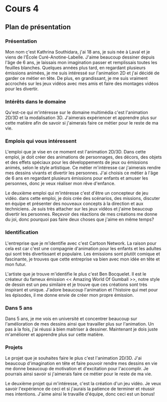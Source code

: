 # Cours 4
## Plan de présentation

### Présentation
Mon nom c'est Kathrina Southidara, j'ai 18 ans, je suis née à Laval et je viens de l'École Curé-Anotine-Labelle. J'aime beaucoup dessiner depuis l'âge de 6 ans, je laissais mon imagination passer et remplissais toutes les feuilles blanches. Quelques années plus tard, en regardant plusieurs émissions animées, je me suis intéressé sur l'animation 2D et j'ai décidé de garder ce métier en tête. De plus, en grandissant, je me suis vraiment accrochés sur les jeux vidéos avec mes amis et faire des montages vidéos pour les divertir. 

### Intérêts dans le domaine
Qu'est-ce qui m'intéresse sur le domaine multimédia c'est l'animation 2D/3D et la modalisation 3D. J'aimerais expériencer et apprendre plus sur cette matière afin de savoir si j'aimerais faire ce métier pour le reste de ma vie.

### Emplois qui vous intéressent
L'emploi que je vise en ce moment est l'animation 2D/3D. Dans cette emploi, je doit créer des animations de personnages, des décors, des objets et des effets spéciaux pour les développements de jeux ou émissions animés, selon le style artistique. Ce métier m'intéresse car j'aimerais rendre mes dessins vivants et divertir les personnes. J'ai choisis ce métier à l'âge de 6 ans en regardant plusieurs émissions pour enfants et amuser les personnes, donc je veux réaliser mon rêve d'enfance.

Le deuxième emploi qui m'intéresse c'est d'être un concepteur de jeu vidéo. dans cette emploi, je dois crée des scénarios, des missions, discuter en équipe et présenter des nouveaux concepts à la direction et aux techniciens. Je suis très attacher sur les jeux vidéos et j'aime beaucoup divertir les personnes. Reçevoir des réactions de mes créations me donne du joi, donc pourquoi pas faire deux choses que j'aime en même temps?

### Identification
L'entreprise que je m'identifie avec c'est Cartoon Network. La raison pour cela est car c'est une compagnie d'animation pour les enfants et les adultes qui sont très divertissant et populaire. Les émissions sont plutôt comique et fascinante, je trouves que cette entreprise va bien avec mon idée en tête et mon futur.

L'artiste que je trouve m'identifie le plus c'est Ben Bocquelet. Il est le créateur du fameux émission << Amazing World Of Gumball >>, notre style de dessin est un peu similaire et je trouve que ces créations sont très inspirant et unique. J'adore beaucoup l'animation et l'histoire qui met pour les épisodes, il me donne envie de créer mon propre émission.

### Dans 5 ans
Dans 5 ans, je me vois en université et concentrer beaucoup sur l'amélioration de mes dessins ainsi que travailler plus sur l'animation. Un pas à la fois, j'ai réussi à bien maitriser à dessiner. Maintenant je dois juste m'améliorer et apprendre plus sur cette matière.

### Projets
Le projet que je souhaites faire le plus c'est l'animation 2D/3D. J'ai beaucoup d'imagination en tête et faire pouvoir rendre mes dessins en vie me donne beaucoup de motivation et d'excitation pour l'accomplir. Je pourrais ainsi savoir si j'aimerais faire ce métier pour le reste de ma vie.

Le deuxième projet qui m'intéresse, c'est la création d'un jeu vidéo. Je veux savoir l'expérience de ceci et si j'aurais la patience de terminer et réussir mes intentions. J'aime ainsi le travaille d'équipe, donc ceci est un bonus!

